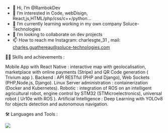 - 👋 Hi, I’m @RambokDev
- 👀 I’m interested in Code, webDisign, React,js,HTML/php/css/c++/python...
- 🌱 I’m currently learning working in my own company Soluce-Technologies
- 💞️ I’m looking to collaborate on dev projects 
- 📫 How to reach me Instagram: charlesgte_31 , mail: charles.guathereau@soluce-technologies.com

👨‍💻 Skills and achievements :

Mobile App with React Native : interactive map with geolocalisation, marketplace with online payments (Stripe) and QR Code generation ( Trivium app ).
Backend : API RESTful (PHP and Django), Web Sockets (PHP,Node.js, Django).
Linux Server administration : containerization (Docker and Kubernetes).
Robotic : integration of ROS on an intelligent agricultural robot, engine control by STM32 (STMicroelectronics), universal robot ( Ur10e with ROS ).
Artificial Intelligence : Deep Learning with YOLOv8 for objects detection and autonomous navigation.


🛠️ Languages and Tools :

<p align="left">
  <a href="https://skillicons.dev">
    <img src="https://skillicons.dev/icons?i=git,kubernetes,docker,cs,vim,ae,ps,androidstudio,arduino,bash,html,css,js,django,electron,express,flash,github,gitlab,grafana,linux,mysql,nodejs,postman,prometheus,py,qt,raspberrypi,react,ts,vite,redux,ros" />
  </a>
</p>
